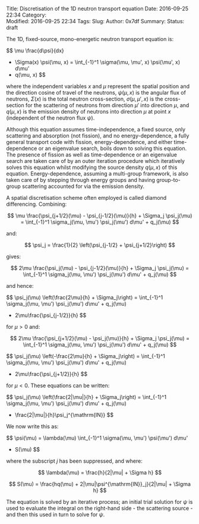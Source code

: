 Title: Discretisation of the 1D neutron transport equation
Date: 2016-09-25 22:34
Category:  
Modified: 2016-09-25 22:34
Tags: 
Slug: 
Author: 0x7df
Summary: 
Status: draft

The 1D, fixed-source, mono-energetic neutron transport equation is:

$$ \mu \frac{d\psi}{dx}
   + \Sigma(x) \psi(\mu, x)
   = \int_{-1}^1 \sigma(\mu, \mu', x) \psi(\mu', x) d\mu'
   + q(\mu, x)
$$

where the independent variables $x$ and $\mu$ represent the spatial position
and the direction cosine of travel of the neutrons, $\psi(\mu, x)$ is the
angular flux of neutrons, $\Sigma(x)$ is the total neutron cross-section,
$\sigma(\mu, \mu', x)$ is the cross-section for the scattering of
neutrons from direction $\mu'$ into direction $\mu$, and $q(\mu, x)$ is the
emission density of neutrons into direction $\mu$ at point $x$ (independent of
the neutron flux $\psi$).

Although this equation assumes time-independence, a fixed source, only
scattering and absorption (not fission), and no energy-dependence, a fully
general transport code with fission, energy-dependence, and either
time-dependence or an eigenvalue search, boils down to solving this equation. The
presence of fission as well as time-dependence or an eigenvalue search are taken
care of by an outer iteration procedure which iteratively solves this equation
whilst modifying the source density $q(\mu, x)$ of this equation.
Energy-dependence, assuming a multi-group framework, is also taken care of by
stepping through energy groups and having group-to-group scattering accounted
for via the emission density.

A spatial discretisation scheme often employed is called diamond differencing.
Combining:

$$ \mu \frac{\psi_{j+1/2}(\mu) - \psi_{j-1/2}(\mu)}{h} + \Sigma_j \psi_j(\mu)
= \int_{-1}^1 \sigma_j(\mu, \mu') \psi_j(\mu') d\mu' + q_j(\mu) $$

and:

$$ \psi_j = \frac{1}{2} \left(\psi_{j-1/2} + \psi_{j+1/2}\right) $$

gives:

$$ 2\mu \frac{\psi_j(\mu) - \psi_{j-1/2}(\mu)}{h} + \Sigma_j \psi_j(\mu)
= \int_{-1}^1 \sigma_j(\mu, \mu') \psi_j(\mu') d\mu' + q_j(\mu) $$

and hence:

$$ \psi_j(\mu) \left(\frac{2\mu}{h} + \Sigma_j\right)
= \int_{-1}^1 \sigma_j(\mu, \mu') \psi_j(\mu') d\mu' + q_j(\mu)
+ 2\mu\frac{\psi_{j-1/2}}{h} $$

for $\mu \gt 0$ and:

$$ 2\mu \frac{\psi_{j+1/2}(\mu) - \psi_j(\mu)}{h} + \Sigma_j \psi_j(\mu)
= \int_{-1}^1 \sigma_j(\mu, \mu') \psi_j(\mu') d\mu' + q_j(\mu) $$

$$ \psi_j(\mu) \left(-\frac{2\mu}{h} + \Sigma_j\right)
= \int_{-1}^1 \sigma_j(\mu, \mu') \psi_j(\mu') d\mu' + q_j(\mu)
- 2\mu\frac{\psi_{j+1/2}}{h} $$

for $\mu \lt 0$. These equations can be written:

$$ \psi_j(\mu) \left(\frac{2|\mu|}{h} + \Sigma_j\right)
= \int_{-1}^1 \sigma_j(\mu, \mu') \psi_j(\mu') d\mu' + q_j(\mu)
+ \frac{2|\mu|}{h}\psi_j^{\mathrm{IN}} $$

We now write this as:

$$ \psi(\mu) = \lambda(\mu) \int_{-1}^1 \sigma(\mu, \mu') \psi(\mu') d\mu'
+ S(\mu) $$

where the subscript $j$ has been suppressed, and where:

$$ \lambda(\mu) = \frac{h}{2|\mu| + \Sigma h} $$

$$ S(\mu) = \frac{hq(\mu) + 2|\mu|\psi^{\mathrm{IN}}_j}{2|\mu| + \Sigma h} $$

The equation is solved by an iterative process; an initial trial solution for
$\psi$ is used to evaluate the integral on the right-hand side - the scattering
source - and then this used in turn to solve for $\psi$. 
